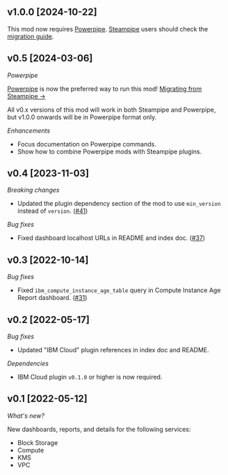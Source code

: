 ## v1.0.0 [2024-10-22]

This mod now requires [Powerpipe](https://powerpipe.io). [Steampipe](https://steampipe.io) users should check the [migration guide](https://powerpipe.io/blog/migrating-from-steampipe).

## v0.5 [2024-03-06]

_Powerpipe_

[Powerpipe](https://powerpipe.io) is now the preferred way to run this mod!  [Migrating from Steampipe →](https://powerpipe.io/blog/migrating-from-steampipe)

All v0.x versions of this mod will work in both Steampipe and Powerpipe, but v1.0.0 onwards will be in Powerpipe format only.

_Enhancements_

- Focus documentation on Powerpipe commands.
- Show how to combine Powerpipe mods with Steampipe plugins.

## v0.4 [2023-11-03]

_Breaking changes_

- Updated the plugin dependency section of the mod to use `min_version` instead of `version`. ([#41](https://github.com/turbot/steampipe-mod-ibm-insights/pull/41))

_Bug fixes_

- Fixed dashboard localhost URLs in README and index doc. ([#37](https://github.com/turbot/steampipe-mod-ibm-insights/pull/37))

## v0.3 [2022-10-14]

_Bug fixes_

- Fixed `ibm_compute_instance_age_table` query in Compute Instance Age Report dashboard. ([#31](https://github.com/turbot/steampipe-mod-ibm-insights/pull/31))

## v0.2 [2022-05-17]

_Bug fixes_

- Updated "IBM Cloud" plugin references in index doc and README.

_Dependencies_

- IBM Cloud plugin `v0.1.0` or higher is now required.

## v0.1 [2022-05-12]

_What's new?_

New dashboards, reports, and details for the following services:
- Block Storage
- Compute
- KMS
- VPC
